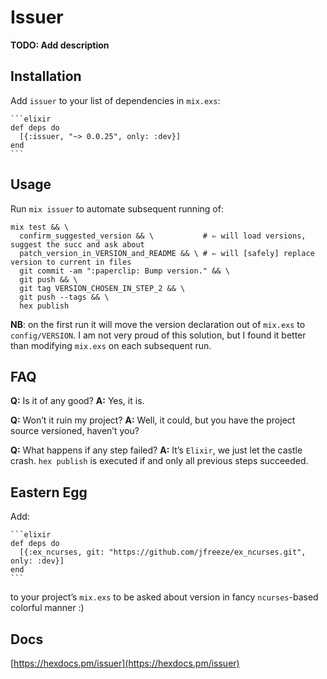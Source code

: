 # Issuer

**TODO: Add description**

## Installation

Add `issuer` to your list of dependencies in `mix.exs`:

    ```elixir
    def deps do
      [{:issuer, "~> 0.0.25", only: :dev}]
    end
    ```

## Usage

Run `mix issuer` to automate subsequent running of:

    mix test && \
      confirm_suggested_version && \           # ⇐ will load versions, suggest the succ and ask about
      patch_version_in_VERSION_and_README && \ # ⇐ will [safely] replace version to current in files
      git commit -am ":paperclip: Bump version." && \
      git push && \
      git tag VERSION_CHOSEN_IN_STEP_2 && \
      git push --tags && \
      hex publish

**NB**: on the first run it will move the version declaration out of `mix.exs`
to `config/VERSION`. I am not very proud of this solution, but I found it better
than modifying `mix.exs` on each subsequent run.

## FAQ

**Q:** Is it of any good?
**A:** Yes, it is.

**Q:** Won’t it ruin my project?
**A:** Well, it could, but you have the project source versioned, haven’t you?

**Q:** What happens if any step failed?
**A:** It’s `Elixir`, we just let the castle crash. `hex publish` is executed
if and only all previous steps succeeded.

## Eastern Egg

Add:

    ```elixir
    def deps do
      [{:ex_ncurses, git: "https://github.com/jfreeze/ex_ncurses.git", only: :dev}]
    end
    ```

to your project’s `mix.exs` to be asked about version in fancy `ncurses`-based colorful manner :)

## Docs

[https://hexdocs.pm/issuer](https://hexdocs.pm/issuer)
